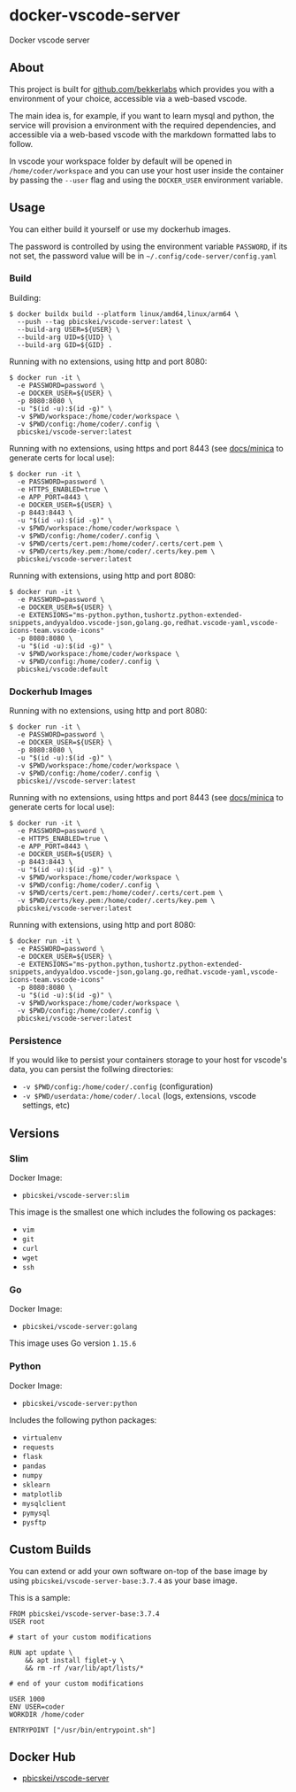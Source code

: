 # docker-vscode-server

Docker vscode server

## About

This project is built for [github.com/bekkerlabs](https://github.com/bekkerlabs) which provides you with a environment of your choice, accessible via a web-based vscode.

The main idea is, for example, if you want to learn mysql and python, the service will provision a environment with the required dependencies, and accessible via a web-based vscode with the markdown formatted labs to follow.

In vscode your workspace folder by default will be opened in `/home/coder/workspace` and you can use your host user inside the container by passing the `--user` flag and using the `DOCKER_USER` environment variable.

## Usage

You can either build it yourself or use my dockerhub images.

The password is controlled by using the environment variable `PASSWORD`, if its not set, the password value will be in `~/.config/code-server/config.yaml`

### Build

Building:

```
$ docker buildx build --platform linux/amd64,linux/arm64 \
  --push --tag pbicskei/vscode-server:latest \
  --build-arg USER=${USER} \
  --build-arg UID=${UID} \
  --build-arg GID=${GID} .
```

Running with no extensions, using http and port 8080:

```
$ docker run -it \
  -e PASSWORD=password \
  -e DOCKER_USER=${USER} \
  -p 8080:8080 \
  -u "$(id -u):$(id -g)" \
  -v $PWD/workspace:/home/coder/workspace \
  -v $PWD/config:/home/coder/.config \
  pbicskei/vscode-server:latest
```

Running with no extensions, using https and port 8443 (see [docs/minica](https://github.com/pbicskei/docker-vscode-server/blob/main/docs/minica.md) to generate certs for local use):

```
$ docker run -it \
  -e PASSWORD=password \
  -e HTTPS_ENABLED=true \
  -e APP_PORT=8443 \
  -e DOCKER_USER=${USER} \
  -p 8443:8443 \
  -u "$(id -u):$(id -g)" \
  -v $PWD/workspace:/home/coder/workspace \
  -v $PWD/config:/home/coder/.config \
  -v $PWD/certs/cert.pem:/home/coder/.certs/cert.pem \
  -v $PWD/certs/key.pem:/home/coder/.certs/key.pem \
  pbicskei/vscode-server:latest
```

Running with extensions, using http and port 8080:

```
$ docker run -it \
  -e PASSWORD=password \
  -e DOCKER_USER=${USER} \
  -e EXTENSIONS="ms-python.python,tushortz.python-extended-snippets,andyyaldoo.vscode-json,golang.go,redhat.vscode-yaml,vscode-icons-team.vscode-icons"
  -p 8080:8080 \
  -u "$(id -u):$(id -g)" \
  -v $PWD/workspace:/home/coder/workspace \
  -v $PWD/config:/home/coder/.config \
  pbicskei/vscode:default
```

### Dockerhub Images

Running with no extensions, using http and port 8080:

```
$ docker run -it \
  -e PASSWORD=password \
  -e DOCKER_USER=${USER} \
  -p 8080:8080 \
  -u "$(id -u):$(id -g)" \
  -v $PWD/workspace:/home/coder/workspace \
  -v $PWD/config:/home/coder/.config \
  pbicskei//vscode-server:latest
```

Running with no extensions, using https and port 8443 (see [docs/minica](https://github.com/pbicskei/docker-vscode-server/blob/main/docs/minica.md) to generate certs for local use):

```
$ docker run -it \
  -e PASSWORD=password \
  -e HTTPS_ENABLED=true \
  -e APP_PORT=8443 \
  -e DOCKER_USER=${USER} \
  -p 8443:8443 \
  -u "$(id -u):$(id -g)" \
  -v $PWD/workspace:/home/coder/workspace \
  -v $PWD/config:/home/coder/.config \
  -v $PWD/certs/cert.pem:/home/coder/.certs/cert.pem \
  -v $PWD/certs/key.pem:/home/coder/.certs/key.pem \
  pbicskei/vscode-server:latest
```

Running with extensions, using http and port 8080:

```
$ docker run -it \
  -e PASSWORD=password \
  -e DOCKER_USER=${USER} \
  -e EXTENSIONS="ms-python.python,tushortz.python-extended-snippets,andyyaldoo.vscode-json,golang.go,redhat.vscode-yaml,vscode-icons-team.vscode-icons"
  -p 8080:8080 \
  -u "$(id -u):$(id -g)" \
  -v $PWD/workspace:/home/coder/workspace \
  -v $PWD/config:/home/coder/.config \
  pbicskei/vscode-server:latest
```

### Persistence 

If you would like to persist your containers storage to your host for vscode's data, you can persist the follwing directories:

* `-v $PWD/config:/home/coder/.config` (configuration)
* `-v $PWD/userdata:/home/coder/.local` (logs, extensions, vscode settings, etc)

## Versions

### Slim

Docker Image:

- `pbicskei/vscode-server:slim`

This image is the smallest one which includes the following os packages:

* `vim`
* `git`
* `curl`
* `wget`
* `ssh`

### Go

Docker Image:

- `pbicskei/vscode-server:golang`

This image uses Go version `1.15.6`

### Python

Docker Image:

- `pbicskei/vscode-server:python`

Includes the following python packages:

* `virtualenv`
* `requests`
* `flask`
* `pandas`
* `numpy`
* `sklearn`
* `matplotlib`
* `mysqlclient`
* `pymysql`
* `pysftp`

## Custom Builds

You can extend or add your own software on-top of the base image by using `pbicskei/vscode-server-base:3.7.4` as your base image.

This is a sample:

```
FROM pbicskei/vscode-server-base:3.7.4
USER root

# start of your custom modifications

RUN apt update \
    && apt install figlet-y \
    && rm -rf /var/lib/apt/lists/*

# end of your custom modifications

USER 1000
ENV USER=coder
WORKDIR /home/coder

ENTRYPOINT ["/usr/bin/entrypoint.sh"]
```

## Docker Hub

- [pbicskei/vscode-server](https://hub.docker.com/r/pbicskei/vscode-server)
